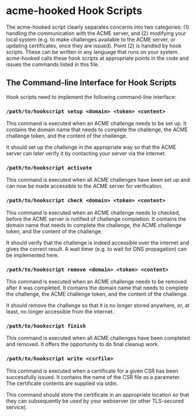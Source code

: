 # acme-hooked Hook Scripts

The acme-hooked script clearly separates concerns into two categories: (1)
handling the communication with the ACME server, and (2) modifying your local
system (e.g. to make challenges available to the ACME server, or updating
certificates, once they are issued). Point (2) is handled by hook scripts. These
can be written in any language that runs on your system. acme-hooked calls these
hook scripts at appropriate points in the code and issues the commands listed in
this file.

## The Command-line Interface for Hook Scripts

Hook scripts need to implement the following command-line interface:

### `/path/to/hookscript setup <domain> <token> <content>`

This command is executed when an ACME challenge needs to be set up. It contains
the domain name that needs to complete the challenge, the ACME challenge token,
and the content of the challenge.

It should set up the challenge in the appropriate way so that the ACME server
can later verify it by contacting your server via the internet.

### `/path/to/hookscript activate`

This command is executed when all ACME challenges have been set up and can now be
made accessible to the ACME server for verification.

### `/path/to/hookscript check <domain> <token> <content>`

This command is executed when an ACME challenge needs to checked, before the ACME
server is notified of challenge completion. It contains the domain name that
needs to complete the challenge, the ACME challenge token, and the content of
the challenge.

It should verify that the challenge is indeed accessible over the internet and
gives the correct result. A wait timer (e.g. to wait for DNS propagation) can be
implemented here.

### `/path/to/hookscript remove <domain> <token> <content>`

This command is executed when an ACME challenge needs to be removed after it was
completed. It contains the domain name that needs to complete the challenge, the
ACME challenge token, and the content of the challenge.

It should remove the challenge so that it is no longer stored anywhere, or, at
least, no longer accessible from the internet.

### `/path/to/hookscript finish`

This command is executed when all ACME challenges have been completed and removed.
It offers the opportunity to do final cleanup work.

### `/path/to/hookscript write <csrfile>`

This command is executed when a certificate for a given CSR has been
successfully issued. It contains the name of the CSR file as a parameter. The
certificate contents are supplied via stdin.

This command should store the certificate in an appropriate location so that
they can subsequently be used by your webserver (or other TLS-secured service).

